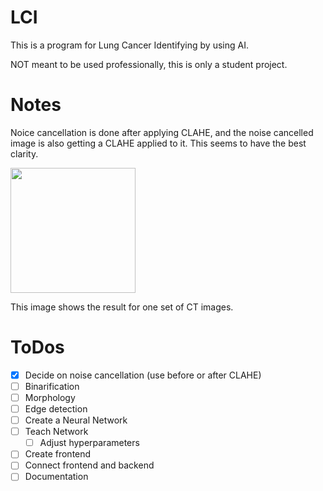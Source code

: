# LCI
This is a program for Lung Cancer Identifying by using AI.

NOT meant to be used professionally, this is only a student project.

# Notes
Noice cancellation is done after applying CLAHE, and the noise cancelled image is also getting a CLAHE applied to it. This seems to have the best clarity.  

<img src="CDNC.gif" width="200" height="200">

This image shows the result for one set of CT images.  

# ToDos
- [x] Decide on noise cancellation (use before or after CLAHE)
- [ ] Binarification
- [ ] Morphology
- [ ] Edge detection
- [ ] Create a Neural Network
- [ ] Teach Network
  - [ ] Adjust hyperparameters
- [ ] Create frontend
- [ ] Connect frontend and backend
- [ ] Documentation
